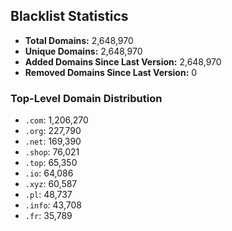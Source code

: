 ## Blacklist Statistics

- **Total Domains:** 2,648,970
- **Unique Domains:** 2,648,970
- **Added Domains Since Last Version:** 2,648,970
- **Removed Domains Since Last Version:** 0

### Top-Level Domain Distribution

-  `.com`: 1,206,270
-  `.org`: 227,790
-  `.net`: 169,390
-  `.shop`: 76,021
-  `.top`: 65,350
-  `.io`: 64,086
-  `.xyz`: 60,587
-  `.pl`: 48,737
-  `.info`: 43,708
-  `.fr`: 35,789
